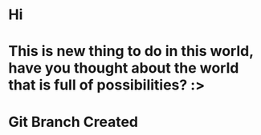 # Hi
# This is new thing to do in this world, have you thought about the world that is full of possibilities? :>
# Git Branch Created 